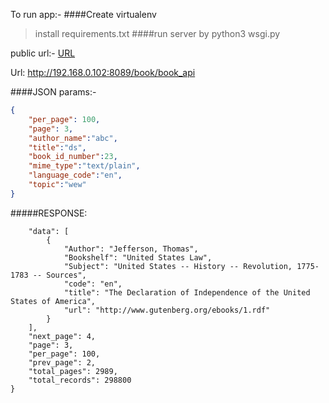 To run app:-
####Create virtualenv
>install requirements.txt
####run server by 
> python3 wsgi.py



public url:- [URL](https://igniteappinfinity.herokuapp.com/)

Url: http://192.168.0.102:8089/book/book_api

####JSON params:-
```json
{
    "per_page": 100,
    "page": 3,
    "author_name":"abc",
    "title":"ds",
    "book_id_number":23,
    "mime_type":"text/plain",
    "language_code":"en",
    "topic":"wew"
}
```


#####RESPONSE:

```json{
    "data": [
        {
            "Author": "Jefferson, Thomas",
            "Bookshelf": "United States Law",
            "Subject": "United States -- History -- Revolution, 1775-1783 -- Sources",
            "code": "en",
            "title": "The Declaration of Independence of the United States of America",
            "url": "http://www.gutenberg.org/ebooks/1.rdf"
        }
    ],
    "next_page": 4,
    "page": 3,
    "per_page": 100,
    "prev_page": 2,
    "total_pages": 2989,
    "total_records": 298800
}
```